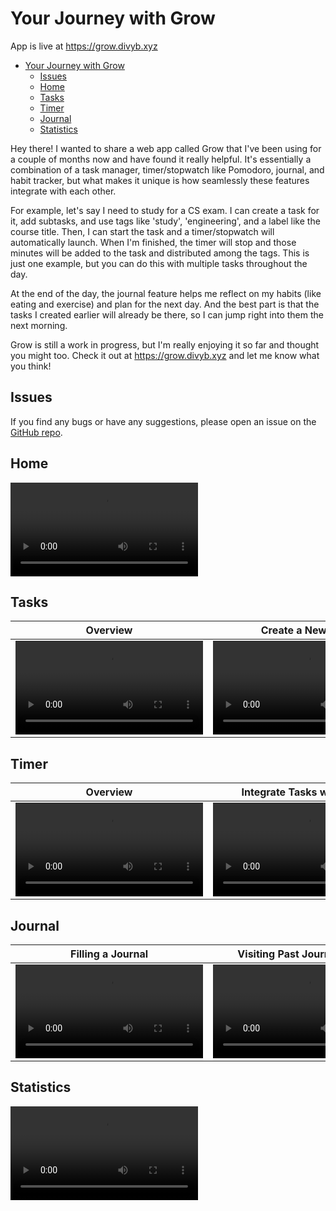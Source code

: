 # Your Journey with Grow

App is live at <https://grow.divyb.xyz>

- [Your Journey with Grow](#your-journey-with-grow)
  - [Issues](#issues)
  - [Home](#home)
  - [Tasks](#tasks)
  - [Timer](#timer)
  - [Journal](#journal)
  - [Statistics](#statistics)

Hey there! I wanted to share a web app called Grow that I've been using for a couple of months now and have found it really helpful. It's essentially a combination of a task manager, timer/stopwatch like Pomodoro, journal, and habit tracker, but what makes it unique is how seamlessly these features integrate with each other.

For example, let's say I need to study for a CS exam. I can create a task for it, add subtasks, and use tags like 'study', 'engineering', and a label like the course title. Then, I can start the task and a timer/stopwatch will automatically launch. When I'm finished, the timer will stop and those minutes will be added to the task and distributed among the tags. This is just one example, but you can do this with multiple tasks throughout the day.

At the end of the day, the journal feature helps me reflect on my habits (like eating and exercise) and plan for the next day. And the best part is that the tasks I created earlier will already be there, so I can jump right into them the next morning.

Grow is still a work in progress, but I'm really enjoying it so far and thought you might too. Check it out at <https://grow.divyb.xyz> and let me know what you think!

## Issues

If you find any bugs or have any suggestions, please open an issue on the [GitHub repo](https://github.com/TGDivy/Grow/issues).

## Home

<video src="https://user-images.githubusercontent.com/42085970/211224890-1fd5cd54-c4e0-410f-9343-ffde39405da7.mp4" controls="controls" style="max-width: 1000px;"></video>

## Tasks

Overview             |  Create a New Task
:-------------------------:|:-------------------------:
<video src="https://user-images.githubusercontent.com/42085970/211222198-f8f9a074-bf11-4798-ac68-e4c6266be291.mp4" controls="controls" style="max-width: 730px;"></video>  |  <video src="https://user-images.githubusercontent.com/42085970/211222215-e77e68c4-941a-458d-97d6-4e1dd385eccc.mp4" controls="controls" style="max-width: 730px;"></video>

## Timer

Overview             |  Integrate Tasks with Timer
:-------------------------:|:-------------------------:
<video src="https://user-images.githubusercontent.com/42085970/211222262-c2e32a1b-cf83-4514-b020-e7866fecbaa8.mp4" controls="controls" style="max-width: 730px;"></video>  |  <video src="https://user-images.githubusercontent.com/42085970/211222246-082e6a95-4065-49f5-95d9-8652f4ace4c6.mp4" controls="controls" style="max-width: 730px;"></video>

## Journal

Filling a Journal             |  Visiting Past Journal Entries
:-------------------------:|:-------------------------:
<video src="https://user-images.githubusercontent.com/42085970/211222297-7a765fd1-2cd4-49d7-ac4c-54572d19f26a.mp4" controls="controls" style="max-width: 730px;"></video>  |  <video src="https://user-images.githubusercontent.com/42085970/211222314-1841482b-e932-4a2c-b347-e0fbc427ddac.mp4" controls="controls" style="max-width: 730px;"></video>

## Statistics

<video src="https://user-images.githubusercontent.com/42085970/211222282-5bf183f4-5ef0-4c05-bf9e-6cb5c095d24b.mp4" controls="controls" style="max-width: 730px;"></video>
